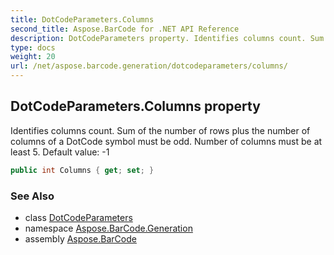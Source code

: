 ```yaml
---
title: DotCodeParameters.Columns
second_title: Aspose.BarCode for .NET API Reference
description: DotCodeParameters property. Identifies columns count. Sum of the number of rows plus the number of columns of a DotCode symbol must be odd. Number of columns must be at least 5. Default value 1
type: docs
weight: 20
url: /net/aspose.barcode.generation/dotcodeparameters/columns/
---
```

## DotCodeParameters.Columns property

Identifies columns count. Sum of the number of rows plus the number of columns of a DotCode symbol must be odd. Number of columns must be at least 5. Default value: -1

```csharp
public int Columns { get; set; }
```

### See Also

* class [DotCodeParameters](../)
* namespace [Aspose.BarCode.Generation](../../dotcodeparameters/)
* assembly [Aspose.BarCode](../../../)


